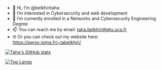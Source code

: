 - 👋 Hi, I’m @belkhiritaha
- 👀 I’m interested in Cybersecurity and web development
- 🌱 I’m currently enrolled in a Networks and Cybersecurity Engineering Degree
- 📫 You can reach me by email: taha.belkhiri@etu.uca.fr
- 🌐 Or you can check out my website here: https://perso.isima.fr/~tabelkhiri/

[![Taha's GitHub stats](https://github-readme-stats.vercel.app/api?username=belkhiritaha&count_private=true&show_icons=true&theme=radical)](https://github.com/belkhiritaha/github-readme-stats)

[![Top Langs](https://github-readme-stats.vercel.app/api/top-langs/?username=belkhiritaha&langs_count=8)](https://github.com/belkhiritaha/github-readme-stats)

<!---
belkhiritaha/belkhiritaha is a ✨ special ✨ repository because its `README.md` (this file) appears on your GitHub profile.
You can click the Preview link to take a look at your changes.
--->
